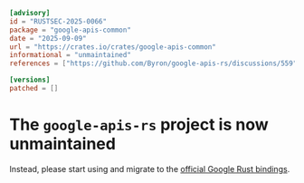 ```toml
[advisory]
id = "RUSTSEC-2025-0066"
package = "google-apis-common"
date = "2025-09-09"
url = "https://crates.io/crates/google-apis-common"
informational = "unmaintained"
references = ["https://github.com/Byron/google-apis-rs/discussions/559"]

[versions]
patched = []
```

# The `google-apis-rs` project is now unmaintained

Instead, please start using and migrate to the [official Google Rust bindings](https://github.com/googleapis/google-cloud-rust).
